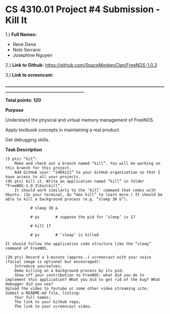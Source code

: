 # CS 4310.01 Project #4 Submission - Kill It

1.) **Full Names:**
   - Rene Dena
   - Nole Serrano
   - Josephine Nguyen
   
2.) **Link to Github:**   https://github.com/SpaceMonkeyClan/FreeNOS-1.0.3

3.) **Link to screencast:** 

**________________________________________________________________________________________________________________**

**Total points: 120**

**Purpose**

Understand the physical and virtual memory management of FreeNOS.

Apply textbook concepts in maintaining a real product.

Get debugging skills.

**Task Description** 

    (5 pts) “Git”:
        Make and check out a branch named “kill”. You will be working on this branch for this project.
        Add GitHub user: “2404s21” to your GitHub organization so that I have access to all your projects.
    (95 pts) Kill it. Write an application named “kill” in folder “FreeNOS-1.0.3\bin\kill”.
        It should work similarly to the ‘kill’ command that comes with Ubuntu. (In your terminal, do “man kill” to learn more.) It should be able to kill a background process (e.g. “sleep 30 &”).

               # sleep 30 &

               # ps       # suppose the pid for ‘sleep’ is 17

               # kill 17

               # ps       # ‘sleep’ is killed

    It should follow the application code structure like the “sleep” command of FreeNOS.

    (20 pts) Record a 3-minute (approx..) screencast with your voice (facial image is optional but encouraged):
        Introduce yourselves;
        Demo killing on a background process by its pid;
        Show off your contribution to FreeNOS: what did you do to implement this application? What you did to get rid of the bug? What debugger did you use?
    Upload the video to Youtube or some other video streaming site.
    Submit a README.md file, listing:
        Your full names;
        The link to your GitHub repo;
        The link to your screencast video.
